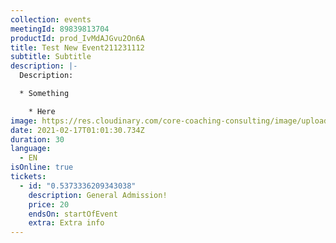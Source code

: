 ```yaml
---
collection: events
meetingId: 89839813704
productId: prod_IvMdAJGvu2On6A
title: Test New Event211231112
subtitle: Subtitle
description: |-
  Description:

  * Something

    * Here
image: https://res.cloudinary.com/core-coaching-consulting/image/upload/v1600804098/ariel-pilotto-a-l0rMCZh2o-unsplash_h5qyvr.jpg
date: 2021-02-17T01:01:30.734Z
duration: 30
language:
  - EN
isOnline: true
tickets:
  - id: "0.5373336209343038"
    description: General Admission!
    price: 20
    endsOn: startOfEvent
    extra: Extra info
---
```

